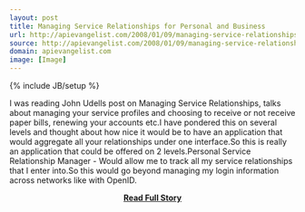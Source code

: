 ```yaml
---
layout: post
title: Managing Service Relationships for Personal and Business
url: http://apievangelist.com/2008/01/09/managing-service-relationships-for-personal-and-business/
source: http://apievangelist.com/2008/01/09/managing-service-relationships-for-personal-and-business/
domain: apievangelist.com
image: [Image]
---
```

{% include JB/setup %}<p>I was reading John Udells post on Managing Service Relationships, talks about managing your service profiles and choosing to receive or not receive paper bills, renewing your accounts etc.I have pondered this on several levels and thought about how nice it would be to have an application that would aggregate all your relationships under one interface.So this is really an application that could be offered on 2 levels.Personal Service Relationship Manager - Would allow me to track all my service relationships that I enter into.So this would go beyond managing my login information across networks like with OpenID.</p>
<center><p><a href="http://apievangelist.com/2008/01/09/managing-service-relationships-for-personal-and-business/" style='padding:25px; font-sze:18px; font-weight: bold;'>Read Full Story</a></p></center>
